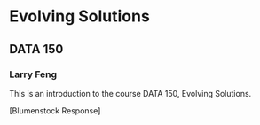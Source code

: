 # Evolving Solutions

## DATA 150 

### Larry Feng

This is an introduction to the course DATA 150, Evolving Solutions.

[Blumenstock Response]
